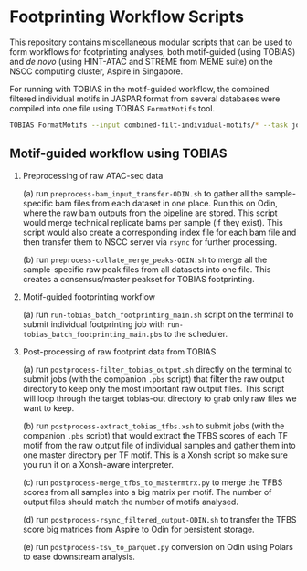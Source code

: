 # Footprinting Workflow Scripts

This repository contains miscellaneous modular scripts that can be used to form workflows for footprinting analyses, both motif-guided (using TOBIAS) and *de novo* (using HINT-ATAC and STREME from MEME suite) on the NSCC computing cluster, Aspire in Singapore.

For running with TOBIAS in the motif-guided workflow, the combined filtered individual motifs in JASPAR format from several databases were compiled into one file using TOBIAS `FormatMotifs` tool.

```bash
TOBIAS FormatMotifs --input combined-filt-individual-motifs/* --task join --output ./joined_filt_combined_motifs.jaspar
```

## Motif-guided workflow using TOBIAS

1. Preprocessing of raw ATAC-seq data

    (a) run `preprocess-bam_input_transfer-ODIN.sh` to gather all the sample-specific bam files from each dataset in one place. Run this on Odin, where the raw bam outputs from the pipeline are stored. This script would merge technical replicate bams per sample (if they exist). This script would also create a corresponding index file for each bam file and then transfer them to NSCC server via `rsync` for further processing.

    (b) run `preprocess-collate_merge_peaks-ODIN.sh` to merge all the sample-specific raw peak files from all datasets into one file. This creates a consensus/master peakset for TOBIAS footprinting.

2. Motif-guided footprinting workflow

    (a) run `run-tobias_batch_footprinting_main.sh` script on the terminal to submit individual footprinting job with `run-tobias_batch_footprinting_main.pbs` to the scheduler.

3. Post-processing of raw footprint data from TOBIAS

    (a) run `postprocess-filter_tobias_output.sh` directly on the terminal to submit jobs (with the companion `.pbs` script) that filter the raw output directory to keep only the most important raw output files. This script will loop through the target tobias-out directory to grab only raw files we want to keep.

    (b) run `postprocess-extract_tobias_tfbs.xsh` to submit jobs (with the companion `.pbs` script) that would extract the TFBS scores of each TF motif from the raw output file of individual samples and gather them into one master directory per TF motif. This is a Xonsh script so make sure you run it on a Xonsh-aware interpreter.

    (c) run `postprocess-merge_tfbs_to_mastermtrx.py` to merge the TFBS scores from all samples into a big matrix per motif. The number of output files should match the number of motifs analysed.

    (d) run `postprocess-rsync_filtered_output-ODIN.sh` to transfer the TFBS score big matrices from Aspire to Odin for persistent storage.
    
    (e) run `postprocess-tsv_to_parquet.py` conversion on Odin using Polars to ease downstream analysis.
